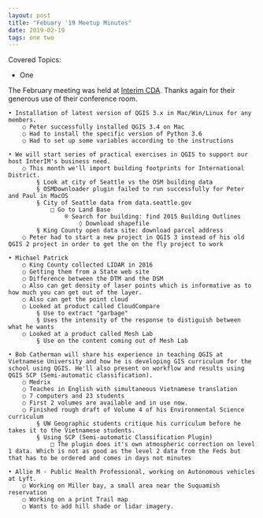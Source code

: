 ```yaml
---
layout: post
title: "Febuary '19 Meetup Minutes"
date: 2019-02-19
tags: one two
---
```


Covered Topics:
* One

The February meeting was held at [Interim CDA](http://interimicda.org/whatwedo/). Thanks again for their generous use of their conference room.

	• Installation of latest version of QGIS 3.x in Mac/Win/Linux for any members.
		○ Peter successfully installed QGIS 3.4 on Mac
		○ Had to install the specific version of Python 3.6
		○ Had to set up some variables according to the instructions
		
	• We will start series of practical exercises in QGIS to support our host InterIM's business need.
		○ This month we'll import building footprints for International District.
			§ Look at city of Seattle vs the OSM building data
			§ OSMDownloader plugin failed to run successfully for Peter and Paul in MacOS
			§ City of Seattle data from data.seattle.gov
				□ Go to Land Base
					® Search for building: find 2015 Building Outlines
						◊ Download shapefile
			§ King County open data site: download parcel address
		○ Peter had to start a new project in QGIS 3 instead of his old QGIS 2 project in order to get the on the fly project to work
		
	• Michael Patrick
		○ King County collected LIDAR in 2016
		○ Getting them from a State web site
		○ Difference between the DTM and the DSM
		○ Also can get density of laser points which is informative as to how much you can get out of the layer.
		○ Also can get the point cloud
		○ Looked at product called CloudCompare
			§ Use to extract "garbage"
			§ Uses the intensity of the response to distiguish between what he wants
		○ Looked at a product called Mesh Lab
			§ Use on the content coming out of Mesh Lab

	• Bob Catherman will share his experience in teaching QGIS at Vietnamese University and how he is developing GIS curriculum for the school using QGIS. He'll also present on workflow and results using QGIS SCP (Semi-automatic classification).
		○ Medrix
		○ Teaches in English with simultaneous Vietnamese translation
		○ 7 computers and 23 students
		○ First 2 volumes are available and in use now.
		○ Finished rough draft of Volume 4 of his Environmental Science curriculum
			§ UW Geographic students critique his curriculum before he takes it to the Vietnamese students.
			§ Using SCP (Semi-automatic Classification Plugin)
				□ The plugin does it's own atmospheric correction on level 1 data. Which is not as good as the level 2 data from the Feds but that has to be ordered and comes in days not minutes
	
	• Allie M - Public Health Professional, working on Autonomous vehicles at Lyft.
		○ Working on Miller bay, a small area near the Suquamish reservation
		○ Working on a print Trail map
		○ Wants to add hill shade or lidar imagery.
